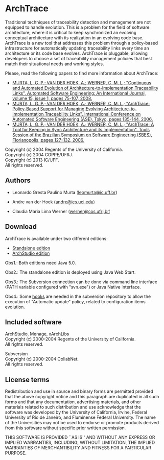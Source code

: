 ArchTrace
=========

Traditional techniques of traceability detection and management are
not equipped to handle evolution. This is a problem for the field
of software architecture, where it is critical to keep synchronized
an evolving conceptual architecture with its realization in an
evolving code base. ArchTrace is a new tool that addresses this
problem through a policy-based infrastructure for automatically
updating traceability links every time an architecture or its code
base evolves. ArchTrace is pluggable, allowing developers to choose
a set of traceability management policies that best match their
situational needs and working styles.

Please, read the following papers to find more information about
ArchTrace:

* [MURTA, L. G. P.; VAN DER HOEK, A.; WERNER, C. M. L.; "Continuous and Automated Evolution of Architecture-to-Implementation Traceability Links". Automated Software Engineering: An International Journal, volume 15, issue 1, pages 75-107, 2008.](http://dx.doi.org/10.1007/s10515-007-0020-6)
* [MURTA, L. G. P.; VAN DER HOEK, A.; WERNER, C. M. L.; "ArchTrace: Policy-Based Support for Managing Evolving Architecture-to-Implementation Traceability Links". International Conference on Automated Software Engineering (ASE), Tokyo, pages 135-144, 2006.](http://dx.doi.org/10.1109/ASE.2006.16)
* [MURTA, L. G. P.; VAN DER HOEK, A.; WERNER, C. M. L.; "ArchTrace: A Tool for Keeping in Sync Architecture and its Implementation". Tools Session of the Brazilian Symposium on Software Engineering (SBES), Florianopolis, pages 127-132, 2006.](http://www2.ic.uff.br/~leomurta/papers/murta2006.pdf)

Copyright (c) 2004 Regents of the University of California.  
Copyright (c) 2004 COPPE/UFRJ.  
Copyright (c) 2013 IC/UFF.  
All rights reserved.

Authors
-------

* Leonardo Gresta Paulino Murta (leomurta@ic.uff.br)

* Andre van der Hoek (andre@ics.uci.edu)

* Claudia Maria Lima Werner (werner@cos.ufrj.br)

Download
--------

ArchTrace is available under two different editions:

* [Standalone edition](https://github.com/gems-uff/archtrace/raw/master/release/ArchTrace.jnlp)
* [ArchStudio edition](https://github.com/gems-uff/archtrace/raw/master/release/ArchTrace.zip)

Obs1.: Both editions need Java 5.0.

Obs2.: The standalone edition is deployed using Java Web Start.

Obs3.: The Subversion connection can be done via command line interface (PATH variable configured with "svn.exe") or Java Native Interface.

Obs4.: Some [hooks](https://github.com/gems-uff/archtrace/raw/master/release/hooks.zip) are needed in the subversion repository to allow the execution of "Automatic update" policy, related to configuration items evolution.

Included software
-----------------

ArchStudio, Menage, xArchLibs  
Copyright (c) 2000-2004 Regents of the University of California.  
All rights reserved.

Subversion  
Copyright (c) 2000-2004 CollabNet.  
All rights reserved.

License terms
-------------

Redistribution and use in source and binary forms are permitted
provided that the above copyright notice and this paragraph are
duplicated in all such forms and that any documentation,
advertising materials, and other materials related to such
distribution and use acknowledge that the software was developed
by the University of California, Irvine, Federal University of
Rio de Janeiro, and Fluminense Federal University. The name of 
the Universities may not be used to endorse or promote products 
derived from this software without specific prior written permission.

THIS SOFTWARE IS PROVIDED ``AS IS'' AND WITHOUT ANY EXPRESS OR
IMPLIED WARRANTIES, INCLUDING, WITHOUT LIMITATION, THE IMPLIED
WARRANTIES OF MERCHANTIBILITY AND FITNESS FOR A PARTICULAR PURPOSE.